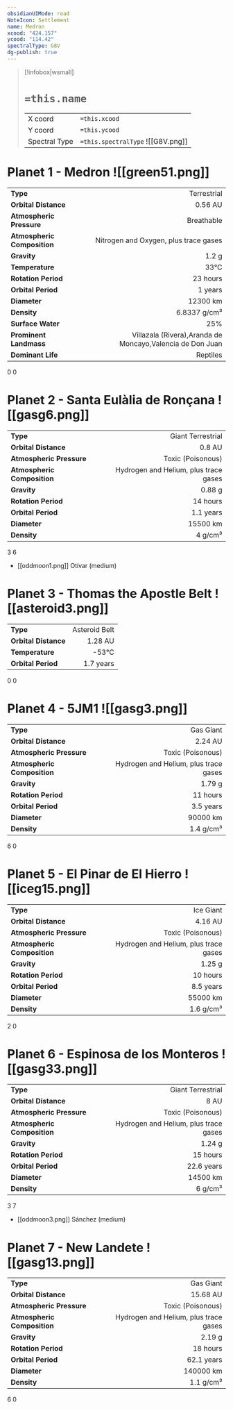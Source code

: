```yaml
---
obsidianUIMode: read
NoteIcon: Settlement
name: Medron
xcood: "424.157"
ycood: "114.42"
spectralType: G8V
dg-publish: true
---
```

> [!infobox|wsmall]
> # `=this.name`
> | | |
> | - | - |
> | X coord | `=this.xcood` |
> | Y coord| `=this.ycood` |
> | Spectral Type | `=this.spectralType` ![[G8V.png]] |

# Planet 1 - Medron ![[green51.png]]
|                             |                           |
| --------------------------- | -------------------------:|
| **Type**                    |             Terrestrial |
| **Orbital Distance**        |   0.56 AU |
| **Atmospheric Pressure**    |       Breathable |
| **Atmospheric Composition** |      Nitrogen and Oxygen, plus trace gases |
| **Gravity**                 |        1.2 g |
| **Temperature**             |    33°C |
| **Rotation Period**         |  23 hours |
| **Orbital Period** | 1 years |
| **Diameter**                |      12300 km | 
| **Density**                 |    6.8337 g/cm³ |
| **Surface Water**           |           25% | 
| **Prominent Landmass**      |         Villazala (Rivera),Aranda de Moncayo,Valencia de Don Juan | 
| **Dominant Life**           |         Reptiles |



0
0



# Planet 2 - Santa Eulàlia de Ronçana ![[gasg6.png]]
|                             |                           |
| --------------------------- | -------------------------:|
| **Type**                    |             Giant Terrestrial |
| **Orbital Distance**        |   0.8 AU |
| **Atmospheric Pressure**    |       Toxic (Poisonous) |
| **Atmospheric Composition** |      Hydrogen and Helium, plus trace gases |
| **Gravity**                 |        0.88 g |
| **Rotation Period**         |  14 hours |
| **Orbital Period** | 1.1 years |
| **Diameter**                |      15500 km | 
| **Density**                 |    4 g/cm³ |



3
6

- [[oddmoon1.png]] Otívar (medium)

# Planet 3 - Thomas the Apostle Belt ![[asteroid3.png]]
|                             |                           |
| --------------------------- | -------------------------:|
| **Type**                    |             Asteroid Belt |
| **Orbital Distance**        |   1.28 AU |
| **Temperature**             |    -53°C |
| **Orbital Period** | 1.7 years |



0
0



# Planet 4 - 5JM1 ![[gasg3.png]]
|                             |                           |
| --------------------------- | -------------------------:|
| **Type**                    |             Gas Giant |
| **Orbital Distance**        |   2.24 AU |
| **Atmospheric Pressure**    |       Toxic (Poisonous) |
| **Atmospheric Composition** |      Hydrogen and Helium, plus trace gases |
| **Gravity**                 |        1.79 g |
| **Rotation Period**         |  11 hours |
| **Orbital Period** | 3.5 years |
| **Diameter**                |      90000 km | 
| **Density**                 |    1.4 g/cm³ |



6
0



# Planet 5 - El Pinar de El Hierro ![[iceg15.png]]
|                             |                           |
| --------------------------- | -------------------------:|
| **Type**                    |             Ice Giant |
| **Orbital Distance**        |   4.16 AU |
| **Atmospheric Pressure**    |       Toxic (Poisonous) |
| **Atmospheric Composition** |      Hydrogen and Helium, plus trace gases |
| **Gravity**                 |        1.25 g |
| **Rotation Period**         |  10 hours |
| **Orbital Period** | 8.5 years |
| **Diameter**                |      55000 km | 
| **Density**                 |    1.6 g/cm³ |



2
0



# Planet 6 - Espinosa de los Monteros ![[gasg33.png]]
|                             |                           |
| --------------------------- | -------------------------:|
| **Type**                    |             Giant Terrestrial |
| **Orbital Distance**        |   8 AU |
| **Atmospheric Pressure**    |       Toxic (Poisonous) |
| **Atmospheric Composition** |      Hydrogen and Helium, plus trace gases |
| **Gravity**                 |        1.24 g |
| **Rotation Period**         |  15 hours |
| **Orbital Period** | 22.6 years |
| **Diameter**                |      14500 km | 
| **Density**                 |    6 g/cm³ |



3
7

- [[oddmoon3.png]] Sánchez (medium)

# Planet 7 - New Landete ![[gasg13.png]]
|                             |                           |
| --------------------------- | -------------------------:|
| **Type**                    |             Gas Giant |
| **Orbital Distance**        |   15.68 AU |
| **Atmospheric Pressure**    |       Toxic (Poisonous) |
| **Atmospheric Composition** |      Hydrogen and Helium, plus trace gases |
| **Gravity**                 |        2.19 g |
| **Rotation Period**         |  18 hours |
| **Orbital Period** | 62.1 years |
| **Diameter**                |      140000 km | 
| **Density**                 |    1.1 g/cm³ |



6
0



